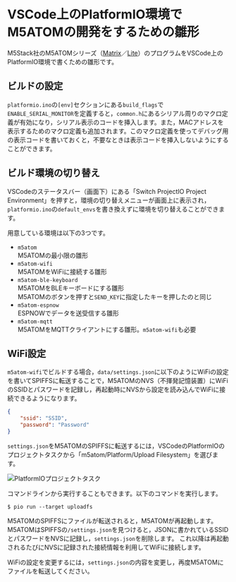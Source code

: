 # VSCode上のPlatformIO環境でM5ATOMの開発をするための雛形

M5Stack社のM5ATOMシリーズ（[Matrix](https://docs.m5stack.com/en/core/atom_matrix)／[Lite](https://docs.m5stack.com/en/core/atom_lite)）のプログラムをVSCode上のPlatformIO環境で書くための雛形です。

## ビルドの設定

`platformio.ino`の`[env]`セクションにある`build_flags`で`ENABLE_SERIAL_MONITOR`を定義すると，`common.h`にあるシリアル周りのマクロ定義が有効になり，シリアル表示のコードを挿入します。また，MACアドレスを表示するためのマクロ定義も追加されます。このマクロ定義を使ってデバッグ用の表示コードを書いておくと，不要なときは表示コードを挿入しないようにすることができます。

## ビルド環境の切り替え

VSCodeのステータスバー（画面下）にある「Switch ProjectIO Project Environment」を押すと，環境の切り替えメニューが画面上に表示され，`platformio.ino`の`default_envs`を書き換えずに環境を切り替えることができます。

用意している環境は以下の3つです。

* `m5atom`  
   M5ATOMの最小限の雛形
* `m5atom-wifi`  
   M5ATOMをWiFiに接続する雛形
* `m5atom-ble-keyboard`  
   M5ATOMをBLEキーボードにする雛形  
   M5ATOMのボタンを押すと`SEND_KEY`に指定したキーを押したのと同じ
* `m5atom-espnow`  
   ESPNOWでデータを送受信する雛形
* `m5atom-mqtt`  
   M5ATOMをMQTTクライアントにする雛形。`m5atom-wifi`も必要

## WiFi設定

`m5atom-wifi`でビルドする場合，`data/settings.json`に以下のようにWiFiの設定を書いてSPIFFSに転送することで，M5ATOMのNVS（不揮発記憶装置）にWiFiのSSIDとパスワードを記録し，再起動時にNVSから設定を読み込んでWiFiに接続できるようになります。

```data/settings.json
{
    "ssid": "SSID",
    "password": "Password"
}
```

`settings.json`をM5ATOMのSPIFFSに転送するには，VSCodeのPlatformIOのプロジェクトタスクから「m5atom/Platform/Upload Filesystem」を選びます。

![PlatformIOプロジェクトタスク](https://i.gyazo.com/41b42c0a6a6377485767a8dca70b8d9a.png)

コマンドラインから実行することもできます。以下のコマンドを実行します。

```
$ pio run --target uploadfs
```

M5ATOMのSPIFFSにファイルが転送されると，M5ATOMが再起動します。
M5ATOMはSPIFFSの`/settings.json`を見つけると，JSONに書かれているSSIDとパスワードをNVSに記録し，`settings.json`を削除します。
これ以降は再起動されるたびにNVSに記録された接続情報を利用してWiFiに接続します。

WiFiの設定を変更するには，`settings.json`の内容を変更し，再度M5ATOMにファイルを転送してください。
